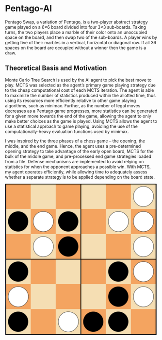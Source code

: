 # Pentago-AI

Pentago Swap, a variation of Pentago, is a two-player abstract strategy game played on a 6×6 board divided into four 3×3 sub-boards. Taking turns, the two players place a marble of their color onto an unoccupied space on the board, and then swap two of the sub-boards. A player wins by getting five of their marbles in a vertical, horizontal or diagonal row. If all 36 spaces on the board are occupied without a winner then the game is a draw.

## Theoretical Basis and Motivation
Monte Carlo Tree Search is used by the AI agent to pick the best move to play. MCTS was selected as the agent’s primary game playing strategy due to the cheap computational cost of each MCTS iteration. The agent is able to maximize the number of statistics produced within the allotted time, thus using its resources more efficiently relative to other game playing algorithms, such as minimax. Further, as the number of legal moves decreases as a Pentago game progresses, more statistics can be generated for a given move towards the end of the game, allowing the agent to only make better choices as the game is played. Using MCTS allows the agent to use a statistical approach to game playing, avoiding the use of the computationally-heavy evaluation functions used by minimax.

I was inspired by the three phases of a chess game – the opening, the middle, and the end game. Hence, the agent uses a pre-determined opening strategy to take advantage of the early open board, MCTS for the bulk of the middle game, and pre-processed end game strategies loaded from a file. Defense mechanisms are implemented to avoid relying on statistics for when the opponent approaches a possible win. With MCTS, my agent operates efficiently, while allowing time to adequately assess whether a separate strategy is to be applied depending on the board state.

<img src="preview.png" width="500">

